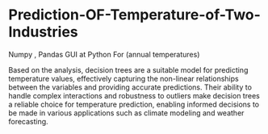 # Prediction-OF-Temperature-of-Two-Industries
Numpy , Pandas GUI at Python
For (annual temperatures)

Based on the analysis, decision trees are a suitable model for predicting temperature values, effectively capturing the non-linear relationships between the variables and providing accurate predictions. Their ability to handle complex interactions and robustness to outliers make decision trees a reliable choice for temperature prediction, enabling informed decisions to be made in various applications such as climate modeling and weather forecasting.
